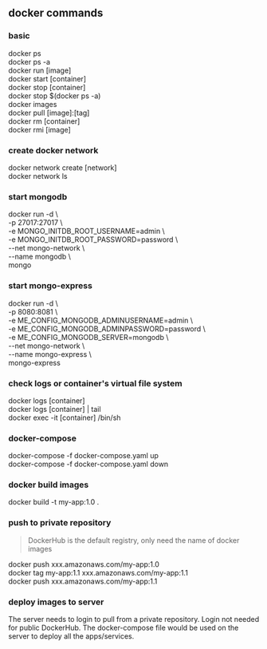 ## docker commands

### basic
docker ps  
docker ps -a  
docker run [image]  
docker start [container]  
docker stop [container]  
docker stop $(docker ps -a)  
docker images  
docker pull [image]:[tag]  
docker rm [container]  
docker rmi [image]  

### create docker network
docker network create [network]  
docker network ls

### start mongodb
docker run -d \\  
-p 27017:27017 \\  
-e MONGO_INITDB_ROOT_USERNAME=admin \\  
-e MONGO_INITDB_ROOT_PASSWORD=password \\  
--net mongo-network \\  
--name mongodb \\  
mongo

### start mongo-express
docker run -d \\  
-p 8080:8081 \\  
-e ME_CONFIG_MONGODB_ADMINUSERNAME=admin \\  
-e ME_CONFIG_MONGODB_ADMINPASSWORD=password \\  
-e ME_CONFIG_MONGODB_SERVER=mongodb \\  
--net mongo-network \\  
--name mongo-express \\  
mongo-express

### check logs or container's virtual file system
docker logs [container]  
docker logs [container] | tail  
docker exec -it [container] /bin/sh

### docker-compose
docker-compose -f docker-compose.yaml up  
docker-compose -f docker-compose.yaml down

### docker build images
docker build -t my-app:1.0 .

### push to private repository
> DockerHub is the default registry, only need the name of docker images

docker push xxx.amazonaws.com/my-app:1.0  
docker tag my-app:1.1 xxx.amazonaws.com/my-app:1.1  
docker push xxx.amazonaws.com/my-app:1.1  

### deploy images to server
The server needs to login to pull from a private repository. Login not needed for public DockerHub. The docker-compose file would be used on the server to deploy all the apps/services.
